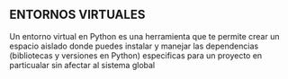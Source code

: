 ## ENTORNOS VIRTUALES

Un entorno virtual en Python es una herramienta que te permite
crear un espacio aislado donde puedes instalar y manejar las dependencias
(bibliotecas y versiones en Python) especificas para un proyecto en particualar
sin afectar al sistema global